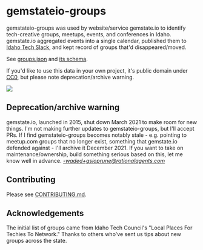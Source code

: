 # gemstateio-groups

gemstateio-groups was used by website/service gemstate.io to identify tech-creative groups, meetups, events, and conferences in Idaho. gemstate.io aggregated events into a single calendar, published them to [Idaho Tech Slack](https://idahotech.community/), and kept record of groups that'd disappeared/moved.

See [groups.json](groups.json) and [its schema](groups.schema.json).

If you'd like to use this data in your own project, it's public domain under [CC0](LICENSE), but please note deprecation/archive warning.

[![](https://circleci.com/gh/waded/gemstateio-groups.png?style=shield)](https://circleci.com/gh/waded/gemstateio-groups)

## Deprecation/archive warning

gemstate.io, launched in 2015, shut down March 2021 to make room for new things. I'm not making further updates to gemstateio-groups, but I'll accept PRs. If I find gemstateio-groups becomes notably stale - e.g. pointing to meetup.com groups that no longer exist, something that gemstate.io defended against - I'll archive it December 2021. If you want to take on maintenance/ownership, build something serious based on this, let me know well in advance. *-waded+gsioprune@rationalagents.com*

## Contributing

Please see [CONTRIBUTING.md](CONTRIBUTING.md).

## Acknowledgements
The initial list of groups came from Idaho Tech Council's "Local Places For Techies To Network." Thanks to others who've sent us tips about new groups across the state.
